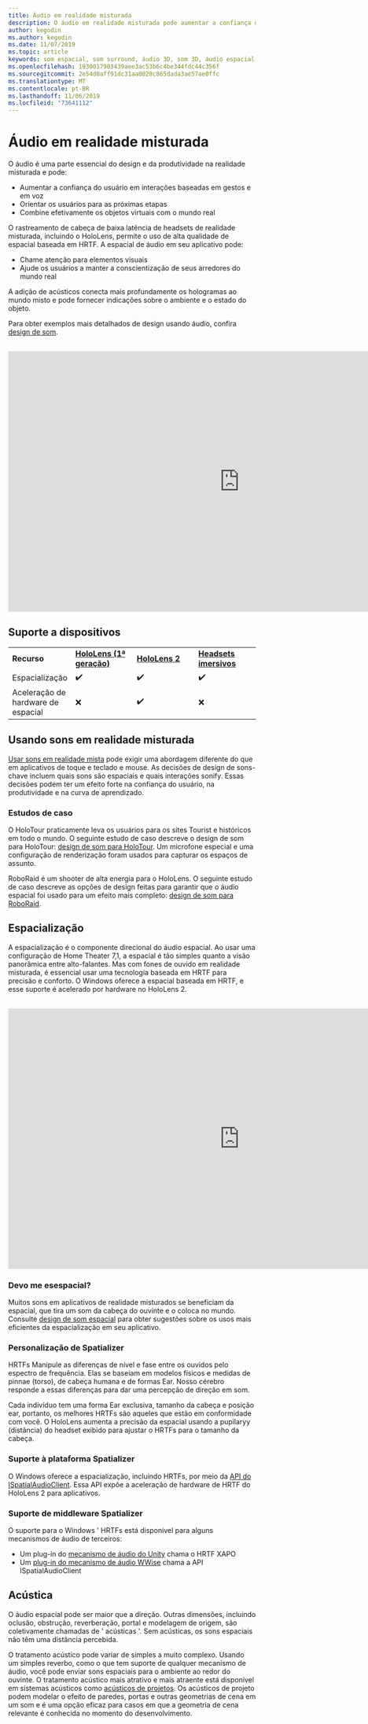 ```yaml
---
title: Áudio em realidade misturada
description: O áudio em realidade misturada pode aumentar a confiança do usuário em interações de interface de usuário e aprofundar os usuários na experiência.
author: kegodin
ms.author: kegodin
ms.date: 11/07/2019
ms.topic: article
keywords: som espacial, som surround, áudio 3D, som 3D, áudio espacial
ms.openlocfilehash: 1930017903439aee3ac53b6c4be344fdc44c356f
ms.sourcegitcommit: 2e54d0aff91dc31aa0020c865dada3ae57ae0ffc
ms.translationtype: MT
ms.contentlocale: pt-BR
ms.lasthandoff: 11/06/2019
ms.locfileid: "73641112"
---
```

# <a name="audio-in-mixed-reality"></a>Áudio em realidade misturada
O áudio é uma parte essencial do design e da produtividade na realidade misturada e pode:
* Aumentar a confiança do usuário em interações baseadas em gestos e em voz
* Orientar os usuários para as próximas etapas
* Combine efetivamente os objetos virtuais com o mundo real

O rastreamento de cabeça de baixa latência de headsets de realidade misturada, incluindo o HoloLens, permite o uso de alta qualidade de espacial baseada em HRTF. A espacial de áudio em seu aplicativo pode:
* Chame atenção para elementos visuais
* Ajude os usuários a manter a conscientização de seus arredores do mundo real

A adição de acústicos conecta mais profundamente os hologramas ao mundo misto e pode fornecer indicações sobre o ambiente e o estado do objeto.

Para obter exemplos mais detalhados de design usando áudio, confira [design de som](spatial-sound-design.md).

<br>

<iframe width="940" height="530" src="https://www.youtube.com/embed/PTPvx7mDon4" frameborder="0" allow="accelerometer; autoplay; encrypted-media; gyroscope; picture-in-picture" allowfullscreen></iframe>

## <a name="device-support"></a>Suporte a dispositivos

<table>
    <colgroup>
    <col width="25%" />
    <col width="25%" />
    <col width="25%" />
    <col width="25%" />
    </colgroup>
    <tr>
        <td><strong>Recurso</strong></td>
        <td><a href="hololens-hardware-details.md"><strong>HoloLens (1ª geração)</strong></a></td>
        <td><a href="https://docs.microsoft.com/hololens/hololens2-hardware"><strong>HoloLens 2</strong></td>
        <td><a href="immersive-headset-hardware-details.md"><strong>Headsets imersivos</strong></a></td>
    </tr>
     <tr>
        <td>Espacialização</td>
        <td>✔️</td>
        <td>✔️</td>
        <td>✔️</td>
    </tr>
     <tr>
        <td>Aceleração de hardware de espacial</td>
        <td>❌</td>
        <td>✔️</td>
        <td>❌</td>
    </tr>
</table>

## <a name="using-sounds-in-mixed-reality"></a>Usando sons em realidade misturada
[Usar sons em realidade mista](spatial-sound-design.md) pode exigir uma abordagem diferente do que em aplicativos de toque e teclado e mouse. As decisões de design de sons-chave incluem quais sons são espaciais e quais interações sonify. Essas decisões podem ter um efeito forte na confiança do usuário, na produtividade e na curva de aprendizado.

### <a name="case-studies"></a>Estudos de caso
O HoloTour praticamente leva os usuários para os sites Tourist e históricos em todo o mundo. O seguinte estudo de caso descreve o design de som para HoloTour: [design de som para HoloTour](case-study-spatial-sound-design-for-holotour.md). Um microfone especial e uma configuração de renderização foram usados para capturar os espaços de assunto.

RoboRaid é um shooter de alta energia para o HoloLens. O seguinte estudo de caso descreve as opções de design feitas para garantir que o áudio espacial foi usado para um efeito mais completo: [design de som para RoboRaid](case-study-using-spatial-sound-in-roboraid.md).

## <a name="spatialization"></a>Espacialização
A espacialização é o componente direcional do áudio espacial. Ao usar uma configuração de Home Theater 7,1, a espacial é tão simples quanto a visão panorâmica entre alto-falantes. Mas com fones de ouvido em realidade misturada, é essencial usar uma tecnologia baseada em HRTF para precisão e conforto. O Windows oferece a espacial baseada em HRTF, e esse suporte é acelerado por hardware no HoloLens 2.

<br>

<iframe width="940" height="530" src="https://www.youtube.com/embed/aB3TDjYklmo" frameborder="0" allow="accelerometer; autoplay; encrypted-media; gyroscope; picture-in-picture" allowfullscreen></iframe>

### <a name="should-i-spatialize"></a>Devo me esespacial?
Muitos sons em aplicativos de realidade misturados se beneficiam da espacial, que tira um som da cabeça do ouvinte e o coloca no mundo. Consulte [design de som espacial](spatial-sound-design.md) para obter sugestões sobre os usos mais eficientes da espacialização em seu aplicativo.

### <a name="spatializer-personalization"></a>Personalização de Spatializer
HRTFs Manipule as diferenças de nível e fase entre os ouvidos pelo espectro de frequência. Elas se baseiam em modelos físicos e medidas de pinnae (torso), de cabeça humana e de formas Ear. Nosso cérebro responde a essas diferenças para dar uma percepção de direção em som. 

Cada indivíduo tem uma forma Ear exclusiva, tamanho da cabeça e posição ear, portanto, os melhores HRTFs são aqueles que estão em conformidade com você. O HoloLens aumenta a precisão da espacial usando a pupilaryy (distância) do headset exibido para ajustar o HRTFs para o tamanho da cabeça.

### <a name="spatializer-platform-support"></a>Suporte à plataforma Spatializer
O Windows oferece a espacialização, incluindo HRTFs, por meio da [API do ISpatialAudioClient](https://docs.microsoft.com/windows/win32/coreaudio/spatial-sound). Essa API expõe a aceleração de hardware de HRTF do HoloLens 2 para aplicativos.

### <a name="spatializer-middleware-support"></a>Suporte de middleware Spatializer
O suporte para o Windows ' HRTFs está disponível para alguns mecanismos de áudio de terceiros:
* Um plug-in do [mecanismo de áudio do Unity](spatial-sound-in-unity.md) chama o HRTF XAPO
* Um [plug-in do mecanismo de áudio WWise](https://www.audiokinetic.com/products/plug-ins/msspatial/) chama a API ISpatialAudioClient

## <a name="acoustics"></a>Acústica
O áudio espacial pode ser maior que a direção. Outras dimensões, incluindo oclusão, obstrução, reverberação, portal e modelagem de origem, são coletivamente chamadas de ' acústicas '. Sem acústicas, os sons espaciais não têm uma distância percebida.

O tratamento acústico pode variar de simples a muito complexo. Usando um simples reverbo, como o que tem suporte de qualquer mecanismo de áudio, você pode enviar sons espaciais para o ambiente ao redor do ouvinte. O tratamento acústico mais atrativo e mais atraente está disponível em sistemas acústicos como [acústicos de projetos](https://aka.ms/acoustics). Os acústicos de projeto podem modelar o efeito de paredes, portas e outras geometrias de cena em um som e é uma opção eficaz para casos em que a geometria de cena relevante é conhecida no momento do desenvolvimento.

